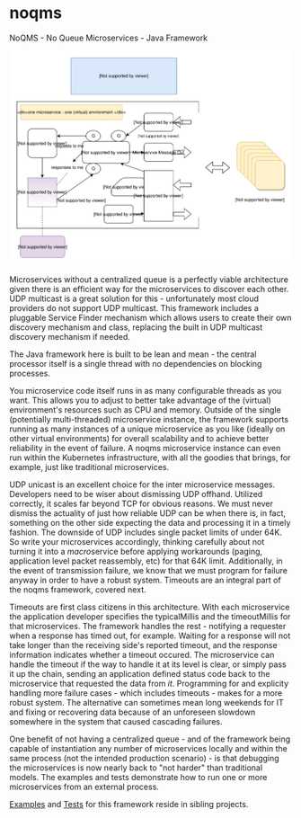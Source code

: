 # noqms
NoQMS - No Queue Microservices - Java Framework

![alt text](architecture.svg)

Microservices without a centralized queue is a perfectly viable architecture given there is 
an efficient way for the microservices to discover each other. UDP multicast is a great solution for
this - unfortunately most cloud providers do not support UDP multicast. This framework includes a pluggable
Service Finder mechanism which allows users to create their own discovery mechanism and class, replacing 
the built in UDP multicast discovery mechanism if needed.

The Java framework here is built to be lean and mean - the central processor itself is a single thread with no 
dependencies on blocking processes. 

You microservice code itself runs in as many configurable threads as you want.
This allows you to adjust to better take advantage of the (virtual) environment's resources such as CPU and memory. 
Outside of the single (potentially multi-threaded) microservice instance, the framework supports running as many 
instances of a unique microservice as you like (ideally on other virtual environments) for overall scalability and 
to achieve better reliability in the event of failure. A noqms microservice instance can even run
within the Kubernetes infrastructure, with all the goodies that brings, for example, just like traditional 
microservices. 

UDP unicast is an excellent choice for the inter microservice messages. Developers need to be wiser about dismissing
UDP offhand. Utilized correctly, it scales far beyond TCP for obvious reasons. We must never dismiss 
the actuality of just how reliable UDP can be when there is, in fact, something on the other side expecting 
the data and processing it in a timely fashion. The downside of UDP includes single packet limits of under 64K. So write your 
microservices accordingly, thinking carefully about not turning it into a <i>macro</i>service before applying 
workarounds (paging, application level packet reassembly, etc) for that 64K limit. Additionally, in the event of
transmission failure, we know that we must program for failure anyway in order to have a robust system. Timeouts 
are an integral part of the noqms framework, covered next.

Timeouts are first class citizens in this architecture. With each microservice the application developer specifies the
typicalMillis and the timeoutMillis for that microservices. The framework handles the rest - notifying a requester when
a response has timed out, for example. Waiting for a response will not take longer than the receiving side's reported
timeout, and the response information indicates whether a timeout occured. The microservice can handle the timeout 
if the way to handle it at its level is clear, or simply pass it up the chain, sending an application defined status code back 
to the microservice that requested the data from <i>it</i>.  Programming for and explicity handling more failure cases - which includes timeouts - makes for a more robust system. The alternative can sometimes mean long weekends for IT and fixing or recovering data
because of an unforeseen slowdown somewhere in the system that caused cascading failures. 

One benefit of not having a centralized queue - and of the framework being capable of instantiation any number of
microservices locally and within the same process (not the intended production scenario) - is that debugging 
the microservices is now nearly back to "not harder" than traditional models. The examples and tests demonstrate how 
to run one or more microservices from an external process. 

[Examples](https://github.com/noqms/noqms-examples) and [Tests](https://github.com/noqms/noqms-tests) for this framework
reside in sibling projects.
